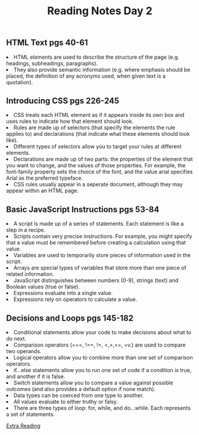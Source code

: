 <!DOCTYPE html>
<html>

<body>
    <header>
        <h1>Reading Notes Day 2</h1>
    </header>
    
 <h2>HTML Text pgs 40-61</h2>

 <main>
  
<div>
    <p>
    <li> HTML elements are used to describe the structure of the page (e.g. headings, subheadings, paragraphs).
    <li>They also provide semantic information (e.g. where emphasis should be placed, the definition of any acronyms used, when given text is a quotation).
       
  <h2>Introducing CSS pgs 226-245</h2>
        <li> CSS treats each HTML element as if it appears inside its own box and uses rules to indicate how that element should look.
        <li> Rules are made up of selectors (that specify the elements the rule applies to) and declarations (that indicate what these elements should look like).
        <li> Different types of selectors allow you to target your rules at different elements.
        <li> Declarations are made up of two parts: the properties of the element that you want to change, and the values of those properties. For example, the font-family property sets the choice of the font, and the value arial specifies Arial as the preferred typeface.
        <li> CSS rules usually appear in a seperate document, although they may appear within an HTML page.
            
  <h2>Basic JavaScript Instructions pgs 53-84</h2>
        <li> A script is made up of a series of statements. Each statement is like a step in a recipe.
        <li> Scripts contain very precise instructions. For example, you might specify that a value must be remembered before creating a calculation using that value.
        <li> Variables are used to temporarily store pieces of information used in the script.
        <li> Arrays are special types of variables that store more than one piece of related information.
        <li> JavaScript distinguishes between numbers (0-9), strings (text) and Boolean values (true or false).
        <li> Expressions evaluate into a single value.
        <li> Expressions rely on operators to calculate a value.
          
  <h2>Decisions and Loops pgs 145-182</h2>
        <li> Conditional statements allow your code to make decisions about what to do next.
        <li> Comparison operators (===, !==, !=, <,>,<=, =v.) are used to compare two operands.
        <li> Logical operators allow you to combine more than one set of comparison operators.
        <li> if...else statements allow you to run one set of code if a condition is true, and another if it is false.
        <li> Switch statements allow you to compare a value against possible outcomes (and also provides a default option if none match).
        <li> Data types can be coerced from one type to another.
        <li> All values evaluate to either truthy or falsy.
        <li> There are three types of loop: for, while, and do...while. Each represents a set of statements.
            
            
             
 [Extra Reading](https://chris.beams.io/posts/git-commit/)       
        
 </p>

 </div>

</main>


</body>

</html>



